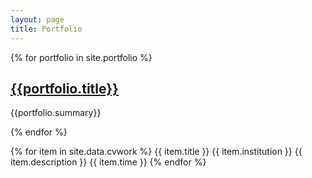 ```yaml
---
layout: page
title: Portfolio
---
```

{% for portfolio in site.portfolio %}
<div class="portfolio">
<h2><a href="{{site.baseurl}}/portfolio/{{portfolio.slug}}">{{portfolio.title}}</a></h2>
{{portfolio.summary}}
</div>

{% endfor %}


{% for item in site.data.cvwork %}
{{ item.title }} {{ item.institution }} {{ item.description }} {{ item.time }}
{% endfor %}
